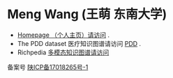 # Meng Wang (王萌 东南大学)

*   [Homepage （个人主页）请访问](http://seu.wangmengsd.com/) .
*   The PDD dataset 医疗知识图谱请访问 [PDD](http://pdd.wangmengsd.com) .
*   Richpedia [多模态知识图谱请访问](http://rich.wangmengsd.com/)


备案号 [陕ICP备17018265号-1](http://www.beian.miit.gov.cn/)

